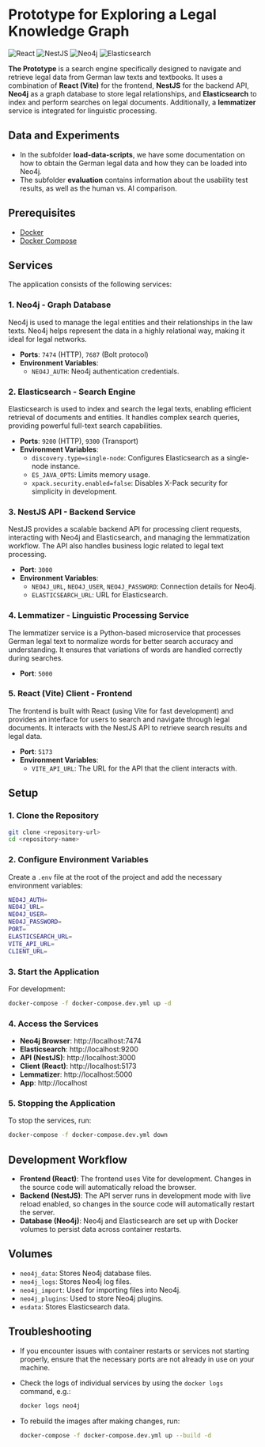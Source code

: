 # Prototype for Exploring a Legal Knowledge Graph

![React](https://img.shields.io/badge/React-20232A?style=for-the-badge&logo=react&logoColor=61DAFB)
![NestJS](https://img.shields.io/badge/NestJS-E0234E?style=for-the-badge&logo=nestjs&logoColor=white)
![Neo4j](https://img.shields.io/badge/Neo4j-008CC1?style=for-the-badge&logo=neo4j&logoColor=white)
![Elasticsearch](https://img.shields.io/badge/Elasticsearch-005571?style=for-the-badge&logo=elasticsearch&logoColor=white)

**The Prototype** is a search engine specifically designed to navigate and retrieve legal data from German law texts and textbooks. It uses a combination of **React (Vite)** for the frontend, **NestJS** for the backend API, **Neo4j** as a graph database to store legal relationships, and **Elasticsearch** to index and perform searches on legal documents. Additionally, a **lemmatizer** service is integrated for linguistic processing.

## Data and Experiments
- In the subfolder **load-data-scripts**, we have some documentation on how to obtain the German legal data and how they can be loaded into Neo4j.
- The subfolder **evaluation** contains information about the usability test results, as well as the human vs. AI comparison.

## Prerequisites

- [Docker](https://www.docker.com/get-started)
- [Docker Compose](https://docs.docker.com/compose/)

## Services

The application consists of the following services:

### 1. **Neo4j** - Graph Database

Neo4j is used to manage the legal entities and their relationships in the law texts. Neo4j helps represent the data in a highly relational way, making it ideal for legal networks.

- **Ports**: `7474` (HTTP), `7687` (Bolt protocol)
- **Environment Variables**:
  - `NEO4J_AUTH`: Neo4j authentication credentials.

### 2. **Elasticsearch** - Search Engine

Elasticsearch is used to index and search the legal texts, enabling efficient retrieval of documents and entities. It handles complex search queries, providing powerful full-text search capabilities.

- **Ports**: `9200` (HTTP), `9300` (Transport)
- **Environment Variables**:
  - `discovery.type=single-node`: Configures Elasticsearch as a single-node instance.
  - `ES_JAVA_OPTS`: Limits memory usage.
  - `xpack.security.enabled=false`: Disables X-Pack security for simplicity in development.

### 3. **NestJS API** - Backend Service

NestJS provides a scalable backend API for processing client requests, interacting with Neo4j and Elasticsearch, and managing the lemmatization workflow. The API also handles business logic related to legal text processing.

- **Port**: `3000`
- **Environment Variables**:
  - `NEO4J_URL`, `NEO4J_USER`, `NEO4J_PASSWORD`: Connection details for Neo4j.
  - `ELASTICSEARCH_URL`: URL for Elasticsearch.

### 4. **Lemmatizer** - Linguistic Processing Service

The lemmatizer service is a Python-based microservice that processes German legal text to normalize words for better search accuracy and understanding. It ensures that variations of words are handled correctly during searches.

- **Port**: `5000`

### 5. **React (Vite) Client** - Frontend

The frontend is built with React (using Vite for fast development) and provides an interface for users to search and navigate through legal documents. It interacts with the NestJS API to retrieve search results and legal data.

- **Port**: `5173`
- **Environment Variables**:
  - `VITE_API_URL`: The URL for the API that the client interacts with.

## Setup

### 1. Clone the Repository

```bash
git clone <repository-url>
cd <repository-name>
```

### 2. Configure Environment Variables

Create a `.env` file at the root of the project and add the necessary environment variables:

```bash
NEO4J_AUTH=
NEO4J_URL=
NEO4J_USER=
NEO4J_PASSWORD=
PORT=
ELASTICSEARCH_URL=
VITE_API_URL=
CLIENT_URL=
```

### 3. Start the Application

For development:

```bash
docker-compose -f docker-compose.dev.yml up -d
```

### 4. Access the Services

- **Neo4j Browser**: http://localhost:7474
- **Elasticsearch**: http://localhost:9200
- **API (NestJS)**: http://localhost:3000
- **Client (React)**: http://localhost:5173
- **Lemmatizer**: http://localhost:5000
- **App**: http://localhost

### 5. Stopping the Application

To stop the services, run:

```bash
docker-compose -f docker-compose.dev.yml down
```

## Development Workflow

- **Frontend (React)**: The frontend uses Vite for development. Changes in the source code will automatically reload the browser.
- **Backend (NestJS)**: The API server runs in development mode with live reload enabled, so changes in the source code will automatically restart the server.
- **Database (Neo4j)**: Neo4j and Elasticsearch are set up with Docker volumes to persist data across container restarts.

## Volumes

- `neo4j_data`: Stores Neo4j database files.
- `neo4j_logs`: Stores Neo4j log files.
- `neo4j_import`: Used for importing files into Neo4j.
- `neo4j_plugins`: Used to store Neo4j plugins.
- `esdata`: Stores Elasticsearch data.

## Troubleshooting

- If you encounter issues with container restarts or services not starting properly, ensure that the necessary ports are not already in use on your machine.
- Check the logs of individual services by using the `docker logs` command, e.g.:

  ```bash
  docker logs neo4j
  ```

- To rebuild the images after making changes, run:

  ```bash
  docker-compose -f docker-compose.dev.yml up --build -d
  ```
